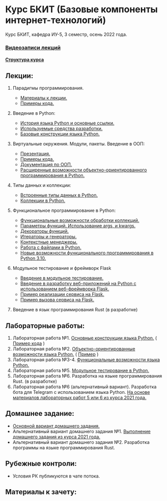 # Курс БКИТ (Базовые компоненты интернет-технологий)
Курс БКИТ, кафедра ИУ-5, 3 семестр, осень 2022 года.

### [Видеозаписи лекций](https://youtube.com/playlist?list=PL9vFTJYocFHo6GNjzFXlIpsMhDsfr8qQ-)

#### [Структура курса](https://github.com/ugapanyuk/BKIT_2022/blob/master/pdf/bkit_intro.pdf)

## Лекции:

1. Парадигмы программирования.
    * [Материалы к лекции.](https://github.com/ugapanyuk/BKIT_2022/blob/master/pdf/lect_1.pdf)
    * [Примеры кода.](/code/lect_1_projects)

1. Введение в Python:
    * [История языка Python и основные ссылки.](https://github.com/ugapanyuk/BKIT_2022/wiki/python_intro)
    * [Используемые средства разработки.](https://github.com/ugapanyuk/BKIT_2022/wiki/IDE)
    * [Базовые конструкции языка Python.](https://nbviewer.jupyter.org/github/ugapanyuk/BKIT_2022/blob/main/notebooks/lect_1/python_lect_1.ipynb)

1. Виртуальные окружения. Модули, пакеты. Введение в ООП:
    * [Презентация.](https://github.com/ugapanyuk/BKIT_2022/blob/master/pdf/modules.pdf)
    * [Примеры кода.](/code/lect2_code)
    * [Документация по ООП.](https://docs.python.org/3/tutorial/classes.html)
    * [Расширенные возможности объектно-ориентированного программирования в Python.](https://nbviewer.jupyter.org/github/ugapanyuk/BKIT_2022/blob/main/notebooks/oop/oop_adv.ipynb)

1. Типы данных и коллекции:
    * [Встроенные типы данных в Python.](https://nbviewer.jupyter.org/github/ugapanyuk/BKIT_2022/blob/main/notebooks/types_collections/built_in_types.ipynb)
    * [Коллекции в Python.](https://nbviewer.jupyter.org/github/ugapanyuk/BKIT_2022/blob/main/notebooks/types_collections/collections.ipynb)

1. Функциональное программирование в Python:
    * [Функциональные возможности обработки коллекций.](https://nbviewer.jupyter.org/github/ugapanyuk/BKIT_2022/blob/main/notebooks/fp/fp_collections.ipynb)
    * [Параметры функций. Использование args, и kwargs.](https://nbviewer.jupyter.org/github/ugapanyuk/BKIT_2022/blob/main/notebooks/fp/args_kwargs.ipynb)
    * [Декораторы функций.](https://nbviewer.jupyter.org/github/ugapanyuk/BKIT_2022/blob/main/notebooks/fp/decorators.ipynb)
    * [Итераторы и генераторы.](https://nbviewer.jupyter.org/github/ugapanyuk/BKIT_2022/blob/main/notebooks/fp/iterators_generators.ipynb)
    * [Контекстные менеджеры.](https://nbviewer.jupyter.org/github/ugapanyuk/BKIT_2022/blob/main/notebooks/fp/context_managers.ipynb)
    * [Работа с файлами в Python.](https://nbviewer.jupyter.org/github/ugapanyuk/BKIT_2022/blob/main/notebooks/fp/files/files.ipynb)
    * [Новые возможности функционального программирования в Python 3.10.](https://docs.python.org/3.10/whatsnew/3.10.html)

1. Модульное тестирование и фреймворк Flask
    * [Введение в модульное тестирование.](https://github.com/ugapanyuk/BKIT_2022/blob/master/pdf/bkit_test.pdf)
    * [Введение в разработку веб-приложений на Python с использованием веб-фреймворка Flask.](https://github.com/ugapanyuk/BKIT_2022/blob/master/pdf/bkit_flask.pdf)
    * [Пример реализации сервиса на Flask.](/code/nums)
    * [Пример вызова сервиса на Flask.](https://nbviewer.jupyter.org/github/ugapanyuk/BKIT_2022/blob/main/notebooks/nums/run_num_service.ipynb)

 
1. Введение в язык программирования Rust (в разработке)


## Лабораторные работы:
1. Лабораторная работа №1. [Основные конструкции языка Python.](https://github.com/ugapanyuk/BKIT_2022/wiki/lab_python_intro) ( [Пример кода](/code/lab1_code) )
1. Лабораторная работа №2. [Объектно-ориентированные возможности языка Python.](https://github.com/ugapanyuk/BKIT_2022/wiki/lab_python_oop) ( [Пример](/code/lab2_code) )
1. Лабораторная работа №3-4. [Функциональные возможности языка Python.](https://github.com/ugapanyuk/BKIT_2022/wiki/lab_python_fp)
1. Лабораторная работа №5. [Модульное тестирование в Python.](https://github.com/ugapanyuk/BKIT_2022/wiki/lab_python_test) 
1. Лабораторная работа №6. Разработка на языке программирования Rust. (в разработке)
1. Лабораторная работа №6 (альтернативный вариант). Разработка бота для Telegram с использованием языка Python. [На основе материалов лабораторных работ 5 или 6 из курса 2021 года.](https://github.com/ugapanyuk/BKIT_2021)



## Домашнее задание:

* [Основной вариант домашнего задания.](https://github.com/ugapanyuk/BKIT_2022/wiki/DZ)
* Альтернативный вариант домашнего задания №1. [Выполнение домашнего задания из курса 2021 года.](https://github.com/ugapanyuk/BKIT_2021)
* Альтернативный вариант домашнего задания №2. Разработка программы на языке программирования Rust.

## Рубежные контроли:
* Условия РК публикуются в чате потока.

## Материалы к зачету:

